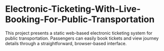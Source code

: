 # Electronic-Ticketing-With-Live-Booking-For-Public-Transportation
This project presents a static web-based electronic ticketing system for public transportation. Passengers can easily book tickets and view journey details through a straightforward, browser-based interface.
